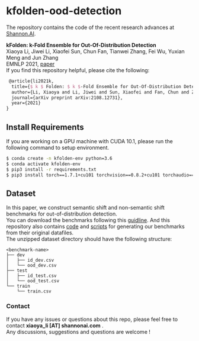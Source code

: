 # kfolden-ood-detection

The repository contains the code of the recent research advances at [Shannon.AI](http://www.shannonai.com). 

**kFolden: k-Fold Ensemble for Out-Of-Distribution Detection** <br>
Xiaoya Li, Jiwei Li, Xiaofei Sun, Chun Fan, Tianwei Zhang, Fei Wu, Yuxian Meng and Jun Zhang<br>
EMNLP 2021, [paper](https://arxiv.org/pdf/2108.12731)<br>
If you find this repository helpful, please cite the following:
```tex 
 @article{li2021k,
  title={$ k $ Folden: $ k $-Fold Ensemble for Out-Of-Distribution Detection},
  author={Li, Xiaoya and Li, Jiwei and Sun, Xiaofei and Fan, Chun and Zhang, Tianwei and Wu, Fei and Meng, Yuxian and Zhang, Jun},
  journal={arXiv preprint arXiv:2108.12731},
  year={2021}
}
```

## Install Requirements

If you are working on a GPU machine with CUDA 10.1, please run the following command to setup environment. <br> 

```bash 
$ conda create -n kfolden-env python=3.6
$ conda activate kfolden-env
$ pip3 install -r requirements.txt 
$ pip3 install torch==1.7.1+cu101 torchvision==0.8.2+cu101 torchaudio==0.7.2 -f https://download.pytorch.org/whl/torch_stable.html
``` 

## Dataset 

In this paper, we construct semantic shift and non-semantic shift benchmarks for out-of-distribution detection. <br>
You can download the benchmarks following this [guidline](./data/README.md). 
And this repository also contains [code](./data/preprocess) and [scripts](./scripts/data_preprocess) for generating our benchmarks from their original datafiles.   <br>
The unzipped dataset directory should have the following structure: <br>

```text
<benchmark-name>
├── dev
│   ├── id_dev.csv
│   └── ood_dev.csv
├── test
│   ├── id_test.csv
│   └── ood_test.csv
└── train
    └── train.csv
```



### Contact 

If you have any issues or questions about this repo, please feel free to contact **xiaoya_li [AT] shannonai.com** .<br>
Any discussions, suggestions and questions are welcome !
